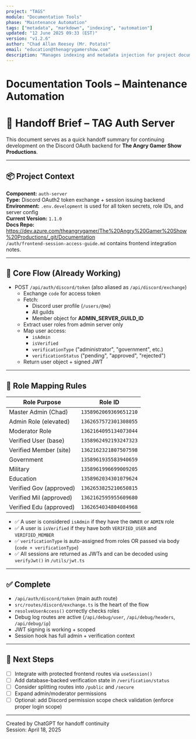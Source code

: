 ```yaml
---
project: "TAGS"
module: "Documentation Tools"
phase: "Maintenance Automation"
tags: ["metadata", "markdown", "indexing", "automation"]
updated: "12 June 2025 09:33 (EST)"
version: "v1.2.6"
author: "Chad Allan Reesey (Mr. Potato)"
email: "education@thenagrygamershow.com"
description: "Manages indexing and metadata injection for project documentation."
---
```


# Documentation Tools – Maintenance Automation
# 🧾 Handoff Brief – TAG Auth Server
<!-- PATCHED v0.2.9 docs/auth/handoff.md — Use .env.development -->

This document serves as a quick handoff summary for continuing development on the Discord OAuth backend for **The Angry Gamer Show Productions**.

---

## 📦 Project Context

**Component:** `auth-server`  
**Type:** Discord OAuth2 token exchange + session issuing backend  
**Environment:** `.env.development` is used for all token secrets, role IDs, and server config  
**Current Version:** `1.1.0`  
**Docs Repo:**  
https://dev.azure.com/theangrygamer/The%20Angry%20Gamer%20Show%20Productions/_git/Documentation  
`/auth/frontend-session-access-guide.md` contains frontend integration notes.

---

## 🔐 Core Flow (Already Working)

- POST `/api/auth/discord/token` (also aliased as `/api/discord/exchange`)
  - Exchange `code` for access token
  - Fetch:
    - Discord user profile (`/users/@me`)
    - All guilds
    - Member object for **ADMIN_SERVER_GUILD_ID**
  - Extract user roles from admin server only
  - Map user access:
    - `isAdmin`
    - `isVerified`
    - `verificationType` ("administrator", "government", etc.)
    - `verificationStatus` ("pending", "approved", "rejected")
  - Return user object + signed JWT

---

## 🧠 Role Mapping Rules

| Role Purpose              | Role ID               |
|---------------------------|------------------------|
| Master Admin (Chad)       | `1358962069369651210` |
| Admin Role (elevated)     | `1362657572301308055` |
| Moderator Role            | `1362164095134073044` |
| Verified User (base)      | `1358962492193247323` |
| Verified Member (site)    | `1362162321807507598` |
| Government                | `1358961935583940659` |
| Military                  | `1358961996699009205` |
| Education                 | `1358962034301079624` |
| Verified Gov (approved)   | `1362653825210650815` |
| Verified Mil (approved)   | `1362162595955609680` |
| Verified Edu (approved)   | `1362654034804084968` |

- ✅ A user is considered `isAdmin` if they have the `OWNER` or `ADMIN` role
- ✅ A user is `isVerified` if they have both `VERIFIED_USER` and `VERIFIED_MEMBER`
- ✅ `verificationType` is auto-assigned from roles OR passed via body (`code + verificationType`)
- ✅ All sessions are returned as JWTs and can be decoded using `verifyJwt()` in `/utils/jwt.ts`

---

## ✅ Complete

- `/api/auth/discord/token` (main auth route)
- `src/routes/discord/exchange.ts` is the heart of the flow
- `resolveUserAccess()` correctly checks roles
- Debug log routes are active (`/api/debug/user`, `/api/debug/headers`, `/api/debug/ip`)
- JWT signing is working + scoped
- Session hook has full admin + verification context

---

## 🧪 Next Steps

- [ ] Integrate with protected frontend routes via `useSession()`
- [ ] Add database-backed verification state in `/verification/status`
- [ ] Consider splitting routes into `/public` and `/secure`
- [ ] Expand admin/moderator permissions
- [ ] Optional: add Discord permission scope check validation (enforce proper login scope)

---

Created by ChatGPT for handoff continuity  
Session: April 18, 2025  
